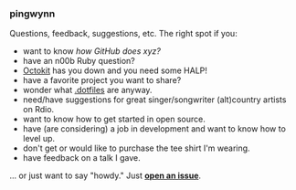 ### pingwynn

Questions, feedback, suggestions, etc. The right spot if you:

- want to know _how GitHub does xyz?_
- have an n00b Ruby question? 
- [Octokit][] has you down and you need some HALP!
- have a favorite project you want to share?
- wonder what [.dotfiles][] are anyway.
- need/have suggestions for great singer/songwriter (alt)country artists on Rdio.
- want to know how to get started in open source.
- have (are considering) a job in development and want to know how to level up.
- don't get or would like to purchase the tee shirt I'm wearing.
- have feedback on a talk I gave.

... or just want to say "howdy." Just [**open an issue**][issue].

[Octokit]: https://github.com/octokit/octokit.rb
[.dotfiles]: http://dotfiles.github.io
[issue]: https://github.com/pengwynn/pingwynn/issues
